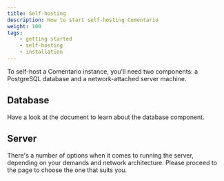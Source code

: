 ```yaml
---
title: Self-hosting
description: How to start self-hosting Comentario
weight: 100
tags:
    - getting started
    - self-hosting
    - installation
---
```


To self-host a Comentario instance, you'll need two components: a PostgreSQL database and a network-attached server machine.

<!--more-->

## Database

Have a look at the [](installation/requirements) document to learn about the database component.


## Server

There's a number of options when it comes to running the server, depending on your demands and network architecture. Please proceed to the [](/installation) page to choose the one that suits you.

